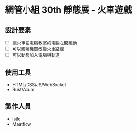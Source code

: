 # 網管小組 30th 靜態展 - 火車遊戲

## 設計要素

- [ ] 讓火車在電腦教室的電腦之間跑動
- [ ] 可以觸發機關改變火車路線
- [ ] 可以動態加入電腦與軌道

## 使用工具

- HTML/CSS/JS/WebSocket
- Rust/Axum

## 製作人員

- lsjle
- Maatflow
